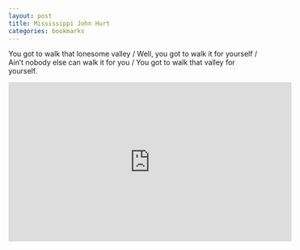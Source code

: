 ```yaml
---
layout: post
title: Mississippi John Hurt
categories: bookmarks
---
```


You got to walk that lonesome valley / Well, you got to walk it for yourself / Ain’t nobody else can walk it for you / You got to walk that valley for yourself.

<div class="youtube-embed-container">
	<iframe width="560" height="315" src="https://www.youtube.com/embed/62XMNCPyYG8" title="YouTube video player" frameborder="0" allow="accelerometer; autoplay; clipboard-write; encrypted-media; gyroscope; picture-in-picture" allowfullscreen></iframe>
</div>